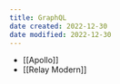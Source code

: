 ```yaml
---
title: GraphQL
date created: 2022-12-30
date modified: 2022-12-30
---
```


- [[Apollo]]
- [[Relay Modern]]